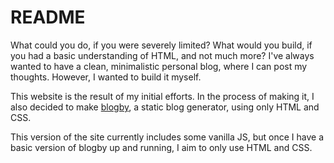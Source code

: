 # README

What could you do, if you were severely limited? What would you build, if you had a basic understanding of HTML, and not much more? I've always wanted to have a clean, minimalistic personal blog, where I can post my thoughts. However, I wanted to build it myself.

This website is the result of my initial efforts. In the process of making it, I also decided to make [blogby](https://github.com/bcionescu/blogby), a static blog generator, using only HTML and CSS.

This version of the site currently includes some vanilla JS, but once I have a basic version of blogby up and running, I aim to only use HTML and CSS.
